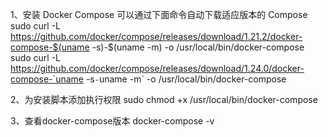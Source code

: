 1、安装 Docker Compose 可以通过下面命令自动下载适应版本的 Compose
sudo curl -L https://github.com/docker/compose/releases/download/1.21.2/docker-compose-$(uname -s)-$(uname -m) -o /usr/local/bin/docker-compose
sudo curl -L https://github.com/docker/compose/releases/download/1.24.0/docker-compose-`uname -s`-`uname -m` -o /usr/local/bin/docker-compose

2、为安装脚本添加执行权限
sudo chmod +x /usr/local/bin/docker-compose

3、查看docker-compose版本
docker-compose -v